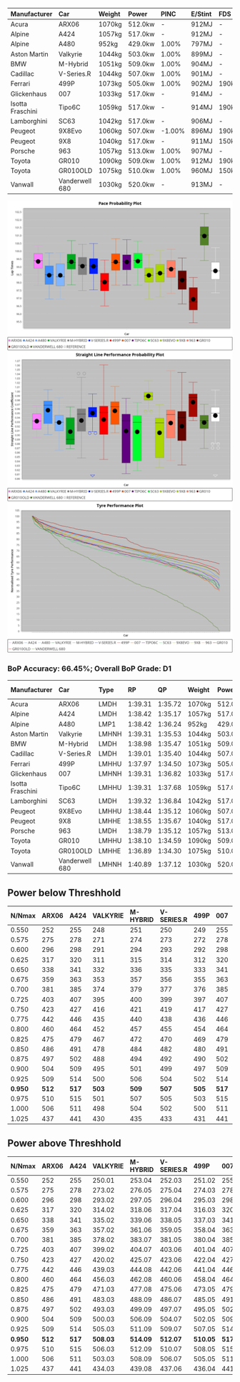| Manufacturer     | Car            | Weight | Power   | PINC    | E/Stint | FDS     |
|:-|:-|:-|:-|:-|:-|:-|
| Acura            | ARX06          | 1070kg | 512.0kw |    -    | 912MJ   |    -    |
| Alpine           | A424           | 1057kg | 517.0kw |    -    | 912MJ   |    -    |
| Alpine           | A480           | 952kg  | 429.0kw | 1.00%   | 797MJ   |    -    |
| Aston Martin     | Valkyrie       | 1044kg | 503.0kw | 1.00%   | 899MJ   |    -    |
| BMW              | M-Hybrid       | 1051kg | 509.0kw | 1.00%   | 904MJ   |    -    |
| Cadillac         | V-Series.R     | 1044kg | 507.0kw | 1.00%   | 901MJ   |    -    |
| Ferrari          | 499P           | 1073kg | 505.0kw | 1.00%   | 902MJ   | 190kph  |
| Glickenhaus      | 007            | 1033kg | 517.0kw |    -    | 914MJ   |    -    |
| Isotta Fraschini | Tipo6C         | 1059kg | 517.0kw |    -    | 914MJ   | 190kph  |
| Lamborghini      | SC63           | 1042kg | 517.0kw |    -    | 906MJ   |    -    |
| Peugeot          | 9X8Evo         | 1060kg | 507.0kw | -1.00%  | 896MJ   | 190kph  |
| Peugeot          | 9X8            | 1040kg | 517.0kw |    -    | 911MJ   | 150kph  |
| Porsche          | 963            | 1057kg | 513.0kw | 1.00%   | 907MJ   |    -    |
| Toyota           | GR010          | 1090kg | 509.0kw | 1.00%   | 912MJ   | 190kph  |
| Toyota           | GR010OLD       | 1075kg | 510.0kw | 1.00%   | 960MJ   | 150kph  |
| Vanwall          | Vanderwell 680 | 1030kg | 520.0kw |    -    | 913MJ   |    -    |

![PACECHART](./IMG/ACOMETHOD.png)
![STRAIGHTLINEPERFORMANCECHART](./IMG/ACOMETHOD_sp.png)
![TYREPERFORMANCECHART](./IMG/ACOMETHOD_tw.png)

### BoP Accuracy: 66.45%; Overall BoP Grade: D1
| Manufacturer     | Car            | Type  | RP      | QP      | Weight | Power¹  | Threshhold | PINC    | Power²   | E/Stint | AVG Vmax  | FDS     | RDLC | L/Stint | BOP-Grade | Model Accuracy | Model Points | Match% | SimDiff |
|:-|:-|:-|:-|:-|:-|:-|:-|:-|:-|:-|:-|:-|:-|:-|:-|:-|:-|:-|:-|
| Acura            | ARX06          | LMDH  | 1:39.31 | 1:35.72 | 1070kg | 512.0kw | 210.0kph   |    -    | 512.00kw |  912MJ  | 298.81kph |    -    | 1.00 | 29      | +C2       | 100.00%        | 996          | 73.33% | #       |
| Alpine           | A424           | LMDH  | 1:38.42 | 1:35.17 | 1057kg | 517.0kw | 210.0kph   |    -    | 517.00kw |  912MJ  | 305.43kph |    -    | 1.00 | 29      | -B2       | 97.47%         | 1810         | 81.32% | #       |
| Alpine           | A480           | LMP1  | 1:38.42 | 1:36.24 |  952kg | 429.0kw | 210.0kph   | 1.00%   | 433.30kw |  797MJ  | 297.23kph |    -    | 0.98 | 27      | -B2       | 92.36%         | 1643         | 83.76% | -0.11   |
| Aston Martin     | Valkyrie       | LMHNH | 1:39.31 | 1:35.53 | 1044kg | 503.0kw | 210.0kph   | 1.00%   | 508.00kw |  899MJ  | 295.64kph |    -    | 1.03 | 29      | +D2       | 100.00%        | 466          | 62.95% | #       |
| BMW              | M-Hybrid       | LMDH  | 1:38.98 | 1:35.47 | 1051kg | 509.0kw | 210.0kph   | 1.00%   | 514.10kw |  904MJ  | 300.78kph |    -    | 1.02 | 29      | ~A1       | 100.00%        | 3339         | 96.22% | #       |
| Cadillac         | V-Series.R     | LMDH  | 1:39.01 | 1:35.40 | 1044kg | 507.0kw | 210.0kph   | 1.00%   | 512.10kw |  901MJ  | 301.69kph |    -    | 1.02 | 29      | +B1       | 99.00%         | 6039         | 85.75% | #       |
| Ferrari          | 499P           | LMHHU | 1:37.97 | 1:34.50 | 1073kg | 505.0kw | 210.0kph   | 1.00%   | 510.10kw |  902MJ  | 298.99kph | 190kph  | 1.03 | 29      | -E1       | 99.56%         | 7418         | 56.18% | #       |
| Glickenhaus      | 007            | LMHNH | 1:39.31 | 1:36.82 | 1033kg | 517.0kw | 210.0kph   |    -    | 517.00kw |  914MJ  | 305.03kph |    -    | 0.96 | 29      | +C2       | 93.90%         | 2170         | 72.70% | +0.15   |
| Isotta Fraschini | Tipo6C         | LMHHU | 1:39.31 | 1:37.68 | 1059kg | 517.0kw | 210.0kph   |    -    | 517.00kw |  914MJ  | 296.20kph | 190kph  | 1.07 | 29      | +E2       | 97.73%         | 129          | 51.48% | #       |
| Lamborghini      | SC63           | LMDH  | 1:39.32 | 1:36.84 | 1042kg | 517.0kw | 210.0kph   |    -    | 517.00kw |  906MJ  | 296.79kph |    -    | 1.07 | 29      | +C1       | 100.00%        | 784          | 76.06% | #       |
| Peugeot          | 9X8Evo         | LMHHU | 1:38.44 | 1:35.12 | 1060kg | 507.0kw | 210.0kph   | -1.00%  | 501.90kw |  896MJ  | 308.35kph | 190kph  | 0.99 | 29      | -C1       | 100.00%        | 1889         | 78.45% | #       |
| Peugeot          | 9X8            | LMHHE | 1:38.55 | 1:35.67 | 1040kg | 517.0kw | 210.0kph   |    -    | 517.00kw |  911MJ  | 296.53kph | 150kph  | 1.04 | 29      | -B1       | 99.16%         | 4816         | 88.06% | +0.17   |
| Porsche          | 963            | LMDH  | 1:38.79 | 1:35.12 | 1057kg | 513.0kw | 210.0kph   | 1.00%   | 518.10kw |  907MJ  | 299.28kph |    -    | 1.01 | 29      | ~A1       | 100.00%        | 14574        | 96.50% | #       |
| Toyota           | GR010          | LMHHU | 1:38.10 | 1:34.59 | 1090kg | 509.0kw | 210.0kph   | 1.00%   | 514.10kw |  912MJ  | 296.05kph | 190kph  | 1.02 | 29      | -D2       | 97.78%         | 5323         | 63.88% | #       |
| Toyota           | GR010OLD       | LMHHE | 1:36.89 | 1:34.30 | 1075kg | 510.0kw | 210.0kph   | 1.00%   | 515.10kw |  960MJ  | 305.56kph | 150kph  | 1.02 | 29      | -Ω2       | 94.52%         | 690          | -3.20% | +1.38   |
| Vanwall          | Vanderwell 680 | LMHNH | 1:40.89 | 1:37.12 | 1030kg | 520.0kw | 210.0kph   |    -    | 520.00kw |  913MJ  | 301.13kph |    -    | 1.01 | 29      | +Ω2       | 95.37%         | 639          | -0.18% | +0.04   |

## Power below Threshhold
| N/Nmax    | ARX06   | A424    | VALKYRIE | M-HYBRID | V-SERIES.R | 499P    | 007     | TIPO6C  | SC63    | 9X8EVO  | 9X8     | 963     | GR010   | GR010OLD | VANDERWELL 680 | ​     | RPM      | A480       |
|:-|:-|:-|:-|:-|:-|:-|:-|:-|:-|:-|:-|:-|:-|:-|:-|:-|:-|:-|
|  0.550    |  252    |  255    |  248     |  251     |  250       |  249    |  255    |  255    |  255    |  250    |  255    |  253    |  251    |  251     |  256           |  ​    |   --     |  0.00      |
|  0.575    |  275    |  278    |  271     |  274     |  273       |  272    |  278    |  278    |  278    |  273    |  278    |  276    |  274    |  274     |  279           |  ​    |   --     |  0.00      |
|  0.600    |  296    |  298    |  291     |  294     |  293       |  292    |  298    |  298    |  298    |  293    |  298    |  296    |  294    |  295     |  300           |  ​    |   --     |  0.00      |
|  0.625    |  317    |  320    |  311     |  315     |  314       |  312    |  320    |  320    |  320    |  314    |  320    |  317    |  315    |  316     |  322           |  ​    |   --     |  0.00      |
|  0.650    |  338    |  341    |  332     |  336     |  335       |  333    |  341    |  341    |  341    |  335    |  341    |  338    |  336    |  337     |  343           |  ​    |   --     |  0.00      |
|  0.675    |  359    |  363    |  353     |  357     |  356       |  355    |  363    |  363    |  363    |  356    |  363    |  360    |  357    |  358     |  365           |  ​    |   --     |  0.00      |
|  0.700    |  381    |  385    |  374     |  379     |  377       |  376    |  385    |  385    |  385    |  377    |  385    |  382    |  379    |  380     |  387           |  ​    |   --     |  0.00      |
|  0.725    |  403    |  407    |  395     |  400     |  399       |  397    |  407    |  407    |  407    |  399    |  407    |  403    |  400    |  401     |  409           |  ​    |   --     |  0.00      |
|  0.750    |  423    |  427    |  416     |  421     |  419       |  417    |  427    |  427    |  427    |  419    |  427    |  424    |  421    |  422     |  430           |  ​    |   --     |  0.00      |
|  0.775    |  442    |  446    |  435     |  440     |  438       |  436    |  446    |  446    |  446    |  438    |  446    |  443    |  440    |  441     |  449           |  ​    |  5000    |  253.19    |
|  0.800    |  460    |  464    |  452     |  457     |  455       |  454    |  464    |  464    |  464    |  455    |  464    |  461    |  457    |  458     |  467           |  ​    |  5500    |  298.23    |
|  0.825    |  475    |  479    |  467     |  472     |  470       |  469    |  479    |  479    |  479    |  470    |  479    |  476    |  472    |  473     |  482           |  ​    |  6000    |  333.26    |
|  0.850    |  486    |  491    |  478     |  484     |  482       |  480    |  491    |  491    |  491    |  482    |  491    |  487    |  484    |  485     |  494           |  ​    |  6500    |  377.29    |
|  0.875    |  497    |  502    |  488     |  494     |  492       |  490    |  502    |  502    |  502    |  492    |  502    |  498    |  494    |  495     |  505           |  ​    |  7000    |  421.32    |
|  0.900    |  504    |  509    |  495     |  501     |  499       |  497    |  509    |  509    |  509    |  499    |  509    |  505    |  501    |  502     |  512           |  ​    |  7500    |  431.33    |
|  0.925    |  509    |  514    |  500     |  506     |  504       |  502    |  514    |  514    |  514    |  504    |  514    |  510    |  506    |  507     |  517           |  ​    |  8000    |  427.33    |
| **0.950** | **512** | **517** | **503**  | **509**  | **507**    | **505** | **517** | **517** | **517** | **507** | **517** | **513** | **509** | **510**  | **520**        | **​** | **8500** | **430.33** |
|  0.975    |  510    |  515    |  501     |  507     |  505       |  503    |  515    |  515    |  515    |  505    |  515    |  511    |  507    |  508     |  518           |  ​    |  9000    |  215.17    |
|  1.000    |  506    |  511    |  498     |  504     |  502       |  500    |  511    |  511    |  511    |  502    |  511    |  507    |  504    |  505     |  514           |  ​    |   --     |  0.00      |
|  1.025    |  437    |  441    |  430     |  435     |  433       |  431    |  441    |  441    |  441    |  433    |  441    |  438    |  435    |  436     |  444           |  ​    |   --     |  0.00      |

## Power above Threshhold
| N/Nmax    | ARX06   | A424    | VALKYRIE   | M-HYBRID   | V-SERIES.R | 499P       | 007     | TIPO6C  | SC63    | 9X8EVO     | 9X8     | 963        | GR010      | GR010OLD   | VANDERWELL 680 | ​     | RPM      | A480       |
|:-|:-|:-|:-|:-|:-|:-|:-|:-|:-|:-|:-|:-|:-|:-|:-|:-|:-|:-|
|  0.550    |  252    |  255    |  250.01    |  253.04    |  252.03    |  251.02    |  255    |  255    |  255    |  247.46    |  255    |  255.06    |  253.04    |  254.05    |  256           |  ​    |   --     |  0.00      |
|  0.575    |  275    |  278    |  273.02    |  276.05    |  275.04    |  274.03    |  278    |  278    |  278    |  270.50    |  278    |  278.07    |  276.05    |  277.05    |  279           |  ​    |   --     |  0.00      |
|  0.600    |  296    |  298    |  293.02    |  297.05    |  296.04    |  295.03    |  298    |  298    |  298    |  290.54    |  298    |  299.08    |  297.05    |  297.06    |  300           |  ​    |   --     |  0.00      |
|  0.625    |  317    |  320    |  314.02    |  318.06    |  317.04    |  316.03    |  320    |  320    |  320    |  310.58    |  320    |  321.08    |  318.06    |  319.06    |  322           |  ​    |   --     |  0.00      |
|  0.650    |  338    |  341    |  335.02    |  339.06    |  338.05    |  337.03    |  341    |  341    |  341    |  331.61    |  341    |  342.09    |  339.06    |  340.07    |  343           |  ​    |   --     |  0.00      |
|  0.675    |  359    |  363    |  357.02    |  361.06    |  359.05    |  358.04    |  363    |  363    |  363    |  352.65    |  363    |  364.09    |  361.06    |  362.07    |  365           |  ​    |   --     |  0.00      |
|  0.700    |  381    |  385    |  378.02    |  383.07    |  381.05    |  380.04    |  385    |  385    |  385    |  373.69    |  385    |  386.10    |  383.07    |  383.07    |  387           |  ​    |   --     |  0.00      |
|  0.725    |  403    |  407    |  399.02    |  404.07    |  403.06    |  401.04    |  407    |  407    |  407    |  394.73    |  407    |  407.10    |  404.07    |  405.08    |  409           |  ​    |   --     |  0.00      |
|  0.750    |  423    |  427    |  420.02    |  425.07    |  423.06    |  422.04    |  427    |  427    |  427    |  414.77    |  427    |  428.11    |  425.07    |  426.08    |  430           |  ​    |   --     |  0.00      |
|  0.775    |  442    |  446    |  439.03    |  444.08    |  442.06    |  441.04    |  446    |  446    |  446    |  433.80    |  446    |  447.11    |  444.08    |  445.09    |  449           |  ​    |  5000    |  253.19    |
|  0.800    |  460    |  464    |  456.03    |  462.08    |  460.06    |  458.04    |  464    |  464    |  464    |  450.84    |  464    |  465.12    |  462.08    |  463.09    |  467           |  ​    |  5500    |  298.23    |
|  0.825    |  475    |  479    |  471.03    |  477.08    |  475.06    |  473.05    |  479    |  479    |  479    |  465.86    |  479    |  480.12    |  477.08    |  478.09    |  482           |  ​    |  6000    |  333.26    |
|  0.850    |  486    |  491    |  483.03    |  488.09    |  486.07    |  485.05    |  491    |  491    |  491    |  476.88    |  491    |  492.12    |  488.09    |  489.09    |  494           |  ​    |  6500    |  377.29    |
|  0.875    |  497    |  502    |  493.03    |  499.09    |  497.07    |  495.05    |  502    |  502    |  502    |  486.90    |  502    |  503.13    |  499.09    |  500.10    |  505           |  ​    |  7000    |  421.32    |
|  0.900    |  504    |  509    |  500.03    |  506.09    |  504.07    |  502.05    |  509    |  509    |  509    |  493.92    |  509    |  510.13    |  506.09    |  507.10    |  512           |  ​    |  7500    |  431.33    |
|  0.925    |  509    |  514    |  505.03    |  511.09    |  509.07    |  507.05    |  514    |  514    |  514    |  498.92    |  514    |  515.13    |  511.09    |  512.10    |  517           |  ​    |  8000    |  427.33    |
| **0.950** | **512** | **517** | **508.03** | **514.09** | **512.07** | **510.05** | **517** | **517** | **517** | **501.93** | **517** | **518.13** | **514.09** | **515.10** | **520**        | **​** | **8500** | **430.33** |
|  0.975    |  510    |  515    |  506.03    |  512.09    |  510.07    |  508.05    |  515    |  515    |  515    |  499.93    |  515    |  516.13    |  512.09    |  513.10    |  518           |  ​    |  9000    |  215.17    |
|  1.000    |  506    |  511    |  503.03    |  508.09    |  506.07    |  505.05    |  511    |  511    |  511    |  496.92    |  511    |  512.13    |  508.09    |  509.10    |  514           |  ​    |   --     |  0.00      |
|  1.025    |  437    |  441    |  434.03    |  439.08    |  437.06    |  436.04    |  441    |  441    |  441    |  428.79    |  441    |  442.11    |  439.08    |  440.09    |  444           |  ​    |   --     |  0.00      |
